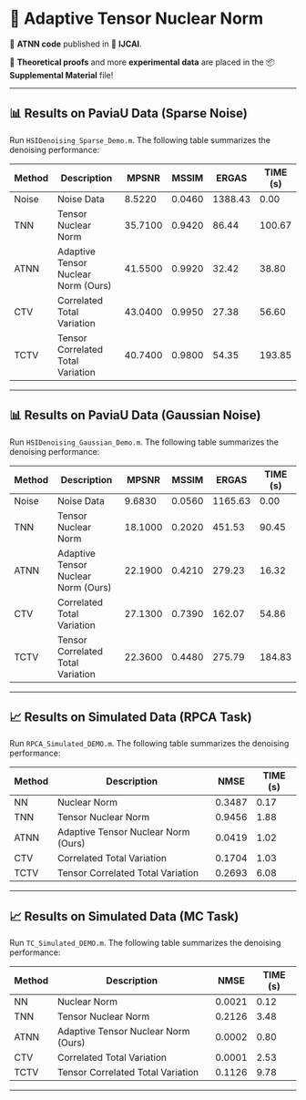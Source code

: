 # 🌈 Adaptive Tensor Nuclear Norm

🧠 **ATNN code** published in 🏅 **IJCAI**.

📄 **Theoretical proofs** and more **experimental data** are placed in the 📦 **Supplemental Material** file!

---

## 📊 Results on PaviaU Data (Sparse Noise)

Run `HSIDenoising_Sparse_Demo.m`. The following table summarizes the denoising performance:

| Method | Description                         | MPSNR   | MSSIM   | ERGAS   | TIME (s) |
|--------|-------------------------------------|---------|---------|---------|----------|
| Noise  | Noise Data                          |  8.5220 | 0.0460  | 1388.43 |   0.00   |
| TNN    | Tensor Nuclear Norm                 | 35.7100 | 0.9420  |   86.44 | 100.67   |
| ATNN   | Adaptive Tensor Nuclear Norm (Ours) | 41.5500 | 0.9920  |   32.42 |  38.80   |
| CTV    | Correlated Total Variation          | 43.0400 | 0.9950  |   27.38 |  56.60   |
| TCTV   | Tensor Correlated Total Variation   | 40.7400 | 0.9800  |   54.35 | 193.85   |

---

## 📊 Results on PaviaU Data (Gaussian Noise)

Run `HSIDenoising_Gaussian_Demo.m`. The following table summarizes the denoising performance:

| Method | Description                         | MPSNR   | MSSIM   | ERGAS   | TIME (s) |
|--------|-------------------------------------|---------|---------|---------|----------|
| Noise  | Noise Data                          |  9.6830 | 0.0560  | 1165.63 |   0.00   |
| TNN    | Tensor Nuclear Norm                 | 18.1000 | 0.2020  |  451.53 |  90.45   |
| ATNN   | Adaptive Tensor Nuclear Norm (Ours) | 22.1900 | 0.4210  |  279.23 |  16.32   |
| CTV    | Correlated Total Variation          | 27.1300 | 0.7390  |  162.07 |  54.86   |
| TCTV   | Tensor Correlated Total Variation   | 22.3600 | 0.4480  |  275.79 | 184.83   |

---

## 📈 Results on Simulated Data (RPCA Task)
Run `RPCA_Simulated_DEMO.m`. The following table summarizes the denoising performance:

| Method | Description                         | NMSE     | TIME (s) |
|--------|-------------------------------------|----------|----------|
| NN     | Nuclear Norm                        | 0.3487   | 0.17     |
| TNN    | Tensor Nuclear Norm                 | 0.9456   | 1.88     |
| ATNN   | Adaptive Tensor Nuclear Norm (Ours) | 0.0419   | 1.02     |
| CTV    | Correlated Total Variation          | 0.1704   | 1.03     |
| TCTV   | Tensor Correlated Total Variation   | 0.2693   | 6.08     |

---

## 📈 Results on Simulated Data (MC Task)
Run `TC_Simulated_DEMO.m`. The following table summarizes the denoising performance:

| Method | Description                         | NMSE     | TIME (s) |
|--------|-------------------------------------|----------|----------|
| NN     | Nuclear Norm                        | 0.0021   | 0.12     |
| TNN    | Tensor Nuclear Norm                 | 0.2126   | 3.48     |
| ATNN   | Adaptive Tensor Nuclear Norm (Ours) | 0.0002   | 0.80     |
| CTV    | Correlated Total Variation          | 0.0001   | 2.53     |
| TCTV   | Tensor Correlated Total Variation   | 0.1126   | 9.78     |

---
